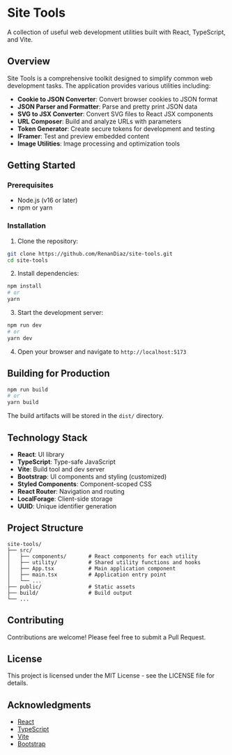 # Site Tools

A collection of useful web development utilities built with React, TypeScript, and Vite.

## Overview

Site Tools is a comprehensive toolkit designed to simplify common web development tasks. The application provides various utilities including:

- **Cookie to JSON Converter**: Convert browser cookies to JSON format
- **JSON Parser and Formatter**: Parse and pretty print JSON data
- **SVG to JSX Converter**: Convert SVG files to React JSX components
- **URL Composer**: Build and analyze URLs with parameters
- **Token Generator**: Create secure tokens for development and testing
- **IFramer**: Test and preview embedded content
- **Image Utilities**: Image processing and optimization tools

## Getting Started

### Prerequisites

- Node.js (v16 or later)
- npm or yarn

### Installation

1. Clone the repository:
```bash
git clone https://github.com/RenanDiaz/site-tools.git
cd site-tools
```

2. Install dependencies:
```bash
npm install
# or
yarn
```

3. Start the development server:
```bash
npm run dev
# or
yarn dev
```

4. Open your browser and navigate to `http://localhost:5173`

## Building for Production

```bash
npm run build
# or
yarn build
```

The build artifacts will be stored in the `dist/` directory.

## Technology Stack

- **React**: UI library
- **TypeScript**: Type-safe JavaScript
- **Vite**: Build tool and dev server
- **Bootstrap**: UI components and styling (customized)
- **Styled Components**: Component-scoped CSS
- **React Router**: Navigation and routing
- **LocalForage**: Client-side storage
- **UUID**: Unique identifier generation

## Project Structure

```
site-tools/
├── src/
│   ├── components/       # React components for each utility
│   ├── utility/          # Shared utility functions and hooks
│   ├── App.tsx           # Main application component
│   ├── main.tsx          # Application entry point
│   └── ...
├── public/               # Static assets
├── build/                # Build output
└── ...
```

## Contributing

Contributions are welcome! Please feel free to submit a Pull Request.

## License

This project is licensed under the MIT License - see the LICENSE file for details.

## Acknowledgments

- [React](https://reactjs.org/)
- [TypeScript](https://www.typescriptlang.org/)
- [Vite](https://vitejs.dev/)
- [Bootstrap](https://getbootstrap.com/)
